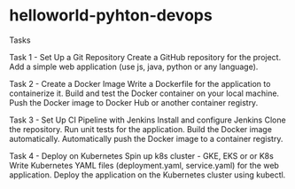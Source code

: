 # helloworld-pyhton-devops
Tasks

Task 1 - Set Up a Git Repository
Create a GitHub repository for the project.
Add a simple web application (use js, java, python or any language).

Task 2 - Create a Docker Image
Write a Dockerfile for the application to containerize it.
Build and test the Docker container on your local machine.
Push the Docker image to Docker Hub or another container registry.

Task 3 - Set Up CI Pipeline with Jenkins
Install and configure Jenkins
Clone the repository.
Run unit tests for the application.
Build the Docker image automatically.
Automatically push the Docker image to a container registry.

Task 4 - Deploy on Kubernetes
Spin up k8s cluster - GKE, EKS or or K8s 
Write Kubernetes YAML files (deployment.yaml, service.yaml) for the web application.
Deploy the application on the Kubernetes cluster using kubectl.
